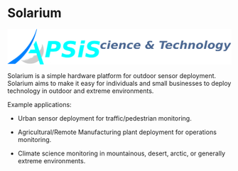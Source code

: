 Solarium 
======
![Alt text](https://github.com/danfujita/danfujita.github.io/blob/master/images/apsis_logo.png)


Solarium is a simple hardware platform for outdoor sensor deployment. Solarium aims to make it easy for individuals and small businesses to deploy technology in outdoor and extreme environments.


Example applications:

* Urban sensor deployment for traffic/pedestrian monitoring.

* Agricultural/Remote Manufacturing plant deployment for operations monitoring.

* Climate science monitoring in mountainous, desert, arctic, or generally extreme environments.

